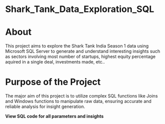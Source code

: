 # Shark_Tank_Data_Exploration_SQL

# About
This project aims to explore the Shark Tank India Season 1 data using Microsoft SQL Server to generate and understand interesting insights such as sectors involving most number of startups, highest equity percentage aquired in a single deal, investments made, etc..

# Purpose of the Project
The major aim of this project is to utilize complex SQL functions like Joins and Windows functions to manipulate raw data, ensuring accurate and reliable analysis for insight generation.

**View SQL code for all parameters and insights**
